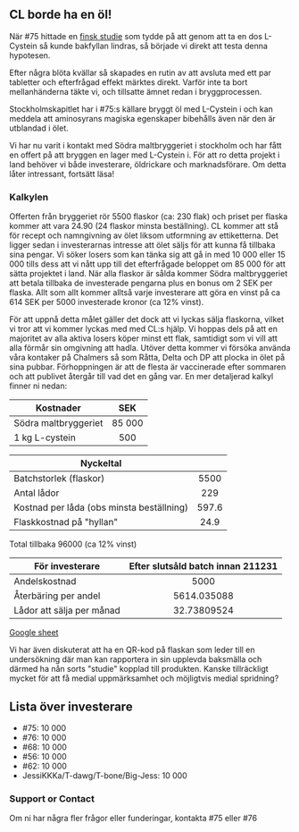 ## CL borde ha en öl!
När #75 hittade en [finsk studie](https://www2.helsinki.fi/sv/aktuellt/naturvetenskap/aminosyra-lindrade-symptom-pa-baksmalla#:~:text=Forskningsresultat%20bekr%C3%A4ftade%20att%20aminosyran%20L,kosttillskott%20lindrade%20symptomen%20p%C3%A5%20baksm%C3%A4lla.) som tydde på att genom att ta en dos L-Cystein så kunde bakfyllan lindras, så började vi direkt att testa denna hypotesen.

Efter några blöta kvällar så skapades en rutin av att avsluta med ett par tabletter och efterfrågad effekt märktes direkt. Varför inte ta bort mellanhänderna täkte vi, och tillsatte ämnet redan i bryggprocessen.

Stockholmskapitlet har i #75:s källare bryggt öl med L-Cystein i och kan meddela att aminosyrans magiska egenskaper bibehålls även när den är utblandad i ölet. 

Vi har nu varit i kontakt med Södra maltbryggeriet i stockholm och har fått en offert på att bryggen en lager med L-Cystein i. För att ro detta projekt i land behöver vi både investerare, öldrickare och marknadsförare. Om detta låter intressant, fortsätt läsa!


### Kalkylen

Offerten från bryggeriet rör 5500 flaskor (ca: 230 flak) och priset per flaska kommer att vara 24.90 (24 flaskor minsta beställning). CL kommer att stå för recept och namngivning av ölet liksom utformning av ettiketterna. Det ligger sedan i investerarnas intresse att ölet säljs för att kunna få tillbaka sina pengar. 
Vi söker losers som kan tänka sig att gå in med 10 000 eller 15 000 tills dess att vi nått upp till det efterfrågade beloppet om 85 000 för att sätta projektet i land. När alla flaskor är sålda kommer Södra maltbryggeriet att betala tillbaka de investerade pengarna plus en bonus om 2 SEK per flaska. Allt som allt kommer alltså varje investerare att göra en vinst på ca 614 SEK per 5000 investerade kronor (ca 12% vinst).

För att uppnå detta målet gäller det dock att vi lyckas sälja flaskorna, vilket vi tror att vi kommer lyckas med med CL:s hjälp. Vi hoppas dels på att en majoritet av alla aktiva losers köper minst ett flak, samtidigt som vi vill att alla förmår sin omgivning att hadla.
Utöver detta kommer vi försöka använda våra kontaker på Chalmers så som Råtta, Delta och DP att plocka in ölet på sina pubbar. Förhoppningen är att de flesta är vaccinerade efter sommaren och att publivet återgår till vad det en gång var. En mer detaljerad kalkyl finner ni nedan:

| Kostnader                 | SEK           |
| ------------------------- |:-------------:|
| Södra maltbryggeriet      | 85 000        |
| 1 kg L-cystein            | 500           |

| Nyckeltal                                 |         |
| ----------------------------------------- |:-------:|
| Batchstorlek (flaskor)	                  | 5500    |
| Antal lådor	                              | 229     |
| Kostnad per låda (obs minsta beställning) | 597.6   |
| Flaskkostnad på "hyllan"	                | 24.9    |
	
Total tillbaka	96000 (ca 12% vinst)

| För investerare	                      | Efter slutsåld batch innan 211231 |
| ------------------------------------------- |:---------------------------------:|
| Andelskostnad	                              | 5000                              |
| Återbäring per andel	                      | 5614.035088                       |
| Lådor att sälja per månad	              | 32.73809524                       |

[Google sheet](https://docs.google.com/spreadsheets/d/16RDzoT2kUlO2YXMpABQ7SCXWx2mqBO8mjk8Z0d9RPgk/edit#gid=0)

Vi har även diskuterat att ha en QR-kod på flaskan som leder till en undersökning där man kan rapportera in sin upplevda baksmälla och därmed ha nån sorts "studie" kopplad till produkten. Kanske tillräckligt mycket för att få medial uppmärksamhet och möjligtvis medial spridning?

## Lista över investerare
- #75: 10 000
- #76: 10 000
- #68: 10 000
- #56: 10 000
- #62: 10 000
- JessiKKKa/T-dawg/T-bone/Big-Jess: 10 000

### Support or Contact

Om ni har några fler frågor eller funderingar, kontakta #75 eller #76
